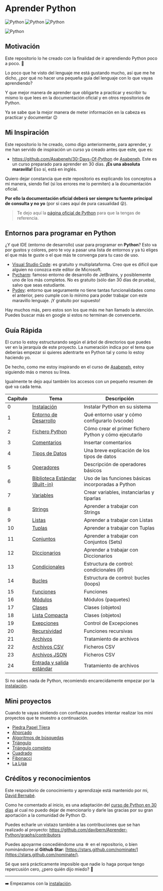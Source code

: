 # Aprender Python

![Python](https://img.shields.io/badge/Python-3.10-green?style=for-the-badge&logo=python)
![Python](https://img.shields.io/badge/Python-3.11-green?style=for-the-badge&logo=python)
![Python](https://img.shields.io/badge/Python-3.12-green?style=for-the-badge&logo=python)

![Python](https://www.python.org/static/img/python-logo.png)

## Motivación

Este repositorio lo he creado con la finalidad de ir aprendiendo Python poco a poco. 🐍

Lo poco que he visto del lenguaje me está gustando mucho, así que me he dicho, ¿por qué no hacer una pequeña guía del lenguaje con lo que vayas aprendiendo?

Y que mejor manera de aprender que obligarte a practicar y escribir tu mismo lo que lees en la documentación oficial y en otros repositorios de Python.

Ya se sabe que la mejor manera de meter información en la cabeza es practicar y documentar 😉

## Mi Inspiración

Este repositorio lo he creado, como digo anteriormente, para aprender, y me han servido de inspiración un curso ya creado antes que este, que es:

* https://github.com/Asabeneh/30-Days-Of-Python de [Asabeneh](https://twitter.com/AsabenehY). Este es un curso preparado para aprender en 30 días. **¡Es una absoluta maravilla!** Eso sí, está en inglés.

Quiero dejar constancia que este repositorio es explicando los conceptos a mi manera, siendo fiel (si los errores me lo permiten) a la documentación oficial.

**Por ello la documentación oficial deberá ser siempre tu fuente principal de consulta y no yo** (por si caes aquí de pura casualidad 😜).

> Te dejo aquí la [página oficial de Python](https://docs.python.org/es/3/tutorial/index.html) para que la tengas de referencia.

## Entornos para programar en Python

¿Y qué IDE (entorno de desarrollo) usar para programar en __Python__? Esto va por gustos y colores, pero te voy a pasar una lista de entornos y ya tú eliges el que más te guste o el que más te convenga para tu caso de uso.

* [Visual Studio Code](https://code.visualstudio.com): es gratuito y multiplataforma. Creo que es difícil que alguien no conozca este editor de Microsoft.
* [Pycharm](https://www.jetbrains.com/pycharm/): famoso entorno de desarrollo de JetBrains, y posiblemente uno de los más completos. No es gratuito (sólo dan 30 días de prueba), salvo que seas estudiante.
* [Pydev](https://www.pydev.org/): entorno que seguramente no tiene tantas funcionalidades como el anterior, pero cumple con lo mínimo para poder trabajar con este maravillo lenguaje. ¡Y gratuito por supuesto!

Hay muchos más, pero estos son los que más me han llamado la atención. Puedes buscar más en google si estos no terminan de convencerte.

## Guía Rápida

El curso lo estoy estructurando según el árbol de directorios que puedes ver en la jerarquía de este proyecto. La numeración indica por el tema que deberías empezar si quieres adentrarte en Python tal y como lo estoy haciendo yo.

De hecho, como me estoy inspirando en el curso de [Asabeneh](/https://github.com/Asabeneh), estoy siguiendo más o menos su línea.

Igualmente te dejo aquí también los accesos con un pequeño resumen de qué va cada tema.

| Capítulo | Tema                  | Descripción                                                   |
|----------|-----------------------|---------------------------------------------------------------|
| 0        | [Instalación](/00_Instalaci%C3%B3n/readme.md)           | Instalar Python en su sistema                                 |
| 1        | [Entorno de Desarrollo](/01_Entorno%20de%20desarrollo/readme.md) | Qué entorno usar y cómo configurarlo (vscode)                 |
| 2        | [Fichero Python](/02_Fichero%20Python/readme.md)        | Cómo crear el primer fichero Python y cómo ejecutarlo         |
| 3        | [Comentarios](/03_Comentarios/readme.md)           | Insertar comentarios                                          |
| 4        | [Tipos de Datos](/04_Tipos%20de%20datos/readme.md)        | Una breve explicación de los tipos de datos                   |
| 5        | [Operadores](/05_Operadores/readme.md)                    | Descripción de operadores básicos |
| 6        | [Biblioteca Estándar (Built-in)](/06_Biblioteca%20Est%C3%A1ndar/readme.md)                    | Uso de las funciones básicas incorporadas a Python |
| 7        | [Variables](/07_Variables/readme.md)           | Crear variables, instanciarlas y tiparlas                                         |
| 8        | [Strings](/08_Strings/readme.md)           | Aprender a trabajar con Strings                                         |
| 9        | [Listas](/09_Listas/readme.md)           | Aprender a trabajar con Listas                                         |
| 10       | [Tuplas](/10_Tuplas/readme.md)           | Aprender a trabajar con Tuplas                                         |
| 11       | [Conjuntos](/11_Sets/readme.md)           | Aprender a trabajar con Conjuntos (Sets)                                         |
| 12       | [Diccionarios](/12_Diccionarios/readme.md)           | Aprender a trabajar con Diccionarios                                         |
| 13       | [Condicionales](/13_Condicionales/readme.md)           | Estructura de control: condicionales (if)                                         |
| 14       | [Bucles](/14_Bucles/readme.md)           | Estructura de control: bucles (loops)                                         |
| 15       | [Funciones](/15_Funciones/readme.md)           | Funciones                                       |
| 16       | [Módulos](/16_Modulos/readme.md)           | Módulos (paquetes)                                       |
| 17       | [Clases](/17_Clases/readme.md)           | Clases (objetos)                                       |
| 18       | [Lista Compacta](/18_Lista_Compacta/)           | Clases (objetos)                                       |
| 19       | [Exepciones](/19_Excepciones/readme.md)           | Control de Excepciones                                       |
| 20       | [Recursividad](/20_Recursividad/readme.md)           | Funciones recursivas                                       |
| 21       | [Archivos](/21_Archivos/readme.md)           | Tratamiento de archivos                                       |
| 22       | [Archivos CSV](/22_Archivos_CSV/readme.md)           | Ficheros CSV                                       |
| 23       | [Archivos JSON](/22_Archivos_JSON/readme.md)           | Ficheros CSV                                       |
| 24       | [Entrada y salida estándar](/24_Entrada_Salida_Estandar/readme.md)           | Tratamiento de archivos                                       |

Si no sabes nada de Python, recomiendo encarecidamente empezar por la [instalación](/00_Instalaci%C3%B3n/readme.md).

## Mini proyectos

Cuando te vayas sintiendo con confianza puedes intentar realizar los mini proyectos que te muestro a continuación.

* [Piedra Papel Tijera](/98_Mini_Proyectos/piedra_papel_tijera/)
* [Ahorcado](/98_Mini_Proyectos/ahorcado/)
* [Algoritmos de búsquedas](/98_Mini_Proyectos/busquedas_eficientes/)
* [Triángulo](/98_Mini_Proyectos/triangulo/)
* [Triángulo completo](/98_Mini_Proyectos/triangulo_completo/)
* [Cuadrado](/98_Mini_Proyectos/cuadrado/)
* [Fibonacci](/98_Mini_Proyectos/fibonacci/)
* [La Liga](/98_Mini_Proyectos/liga/readme.md)

## Créditos y reconocimientos

Este respositorio de conocimiento y aprendizaje está mantenido por mi, [David Bernabé](https://github.com/davibern).

Como he comentado al inicio, es una adaptación del [curso de Python en 30 días](https://github.com/Asabeneh/30-Days-Of-Python) al cual no puedo dejar de mencionarlo y darle las gracias por su gran aportación a la comunidad de Python 😊.

Puedes echarle un vistazo también a las contribuciones que se han realizado al proyecto: https://github.com/davibern/Aprender-Python/graphs/contributors

Puedes apoyarme concediéndome una ☆ en el repositorio, o bien nominándome al **Github Star**: [https://stars.github.com/nominate/](https://stars.github.com/nominate/).

Sé que será prácticamente imposible que nadie lo haga porque tengo repercusión cero, ¿pero quién dijo miedo? 🤪

***

➡️ Empezamos con la [instalación](/00_Instalaci%C3%B3n/readme.md).